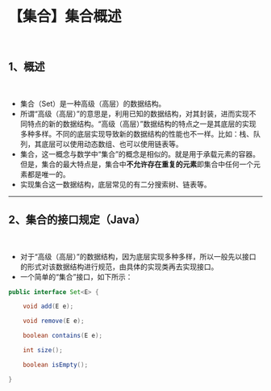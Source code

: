 # 【集合】集合概述

<br/>

## 1、概述

<br/>

- 集合（Set）是一种高级（高层）的数据结构。
- 所谓“高级（高层）”的意思是，利用已知的数据结构，对其封装，进而实现不同特点的新的数据结构。“高级（高层）”数据结构的特点之一是其底层的实现多种多样。不同的底层实现导致新的数据结构的性能也不一样。比如：栈、队列，其底层可以使用动态数组、也可以使用链表等。
- 集合，这一概念与数学中“集合”的概念是相似的。就是用于承载元素的容器。但是，集合的最大特点是，集合中**不允许存在重复的元素**即集合中任何一个元素都是唯一的。
- 实现集合这一数据结构，底层常见的有二分搜索树、链表等。

---

## 2、集合的接口规定（Java）

<br/>

- 对于“高级（高层）”的数据结构，因为底层实现多种多样，所以一般先以接口的形式对该数据结构进行规范，由具体的实现类再去实现接口。
- 一个简单的“集合”接口，如下所示：



```java
public interface Set<E> {

    void add(E e);

    void remove(E e);

    boolean contains(E e);

    int size();

    boolean isEmpty();

}
```